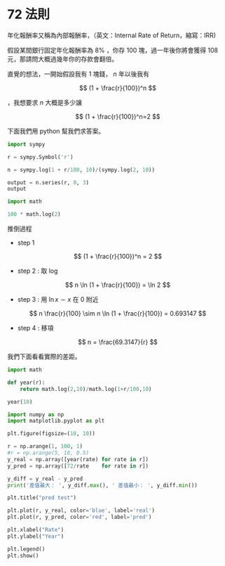 <script src="https://cdn.mathjax.org/mathjax/latest/MathJax.js?config=TeX-AMS-MML_HTMLorMML" type="text/javascript"></script>
<script type="text/x-mathjax-config">
MathJax.Hub.Config({
    tex2jax: {
    inlineMath: [ ["$","$"], ["\(","\)"] ],
    processEscapes: true
    }
});
</script>



# 72 法則

年化報酬率又稱為內部報酬率，（英文：Internal Rate of Return，縮寫：IRR)

假設某間銀行固定年化報酬率為 $8\%$ ，你存 $100$ 塊，過一年後你將會獲得 $108$ 元，那請問大概過幾年你的存款會翻倍。





直覺的想法，一開始假設我有 $1$ 塊錢， $n$ 年以後我有

$$
(1 + \frac{r}{100})^n
$$

，我想要求 $n$ 大概是多少讓 

$$
(1 + \frac{r}{100})^n=2
$$

下面我們用 python 幫我們求答案。 



```python 
import sympy

r = sympy.Symbol('r')

n = sympy.log(1 + r/100, 10)/(sympy.log(2, 10))

output = n.series(r, 0, 3)
output

```


```python 
import math

100 * math.log(2)

```


推倒過程

- step 1

$$
(1 + \frac{r}{100})^n = 2
$$

- step 2 : 取 log

$$
n \ln (1 + \frac{r}{100}) = \ln 2
$$

- step 3 : 用 $\ln x \sim x$ 在 $0$ 附近 

$$
n \frac{r}{100} \sim n \ln (1 + \frac{r}{100}) = 0.693147
$$

- step 4 : 移項

$$
n = \frac{69.3147}{r}
$$





我們下面看看實際的差距。


```python 
import math

def year(r):
    return math.log(2,10)/math.log(1+r/100,10)

year(10)

```


```python 
import numpy as np
import matplotlib.pyplot as plt

plt.figure(figsize=(10, 10))

r = np.arange(1, 100, 1)
#r = np.arange(5, 10, 0.5)
y_real = np.array([year(rate) for rate in r])
y_pred = np.array([72/rate    for rate in r])

y_diff = y_real - y_pred
print('差值最大： ', y_diff.max(), ' 差值最小： ', y_diff.min())

plt.title("pred test")

plt.plot(r, y_real, color='blue', label='real')
plt.plot(r, y_pred, color='red', label='pred')

plt.xlabel("Rate")
plt.ylabel("Year")

plt.legend() 
plt.show()

```

